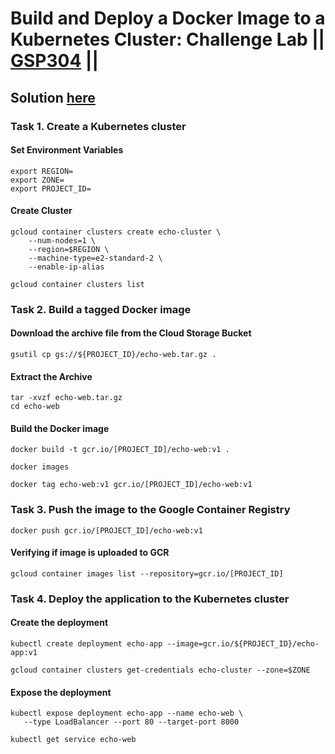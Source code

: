 # Build and Deploy a Docker Image to a Kubernetes Cluster: Challenge Lab || [GSP304](https://www.cloudskillsboost.google/focuses/1738?parent=catalog) ||

## Solution [here]()


### Task 1. Create a Kubernetes cluster ###

#### Set Environment Variables ###
```
export REGION=
export ZONE=
export PROJECT_ID=
```

#### Create Cluster ####
```
gcloud container clusters create echo-cluster \
    --num-nodes=1 \
    --region=$REGION \
    --machine-type=e2-standard-2 \
    --enable-ip-alias

```
```
gcloud container clusters list
```

### Task 2. Build a tagged Docker image ###
#### Download the archive file from the Cloud Storage Bucket ####

```
gsutil cp gs://${PROJECT_ID}/echo-web.tar.gz .
```
#### Extract the Archive ####
```
tar -xvzf echo-web.tar.gz
cd echo-web
```
#### Build the Docker image ####
```
docker build -t gcr.io/[PROJECT_ID]/echo-web:v1 .
```
```
docker images
```
```
docker tag echo-web:v1 gcr.io/[PROJECT_ID]/echo-web:v1
```
### Task 3. Push the image to the Google Container Registry ###
```
docker push gcr.io/[PROJECT_ID]/echo-web:v1
```
#### Verifying if image is uploaded to GCR ####
```
gcloud container images list --repository=gcr.io/[PROJECT_ID]
```
### Task 4. Deploy the application to the Kubernetes cluster ###

#### Create the deployment ####
```
kubectl create deployment echo-app --image=gcr.io/${PROJECT_ID}/echo-app:v1
```
```
gcloud container clusters get-credentials echo-cluster --zone=$ZONE
```
#### Expose the deployment ####
```
kubectl expose deployment echo-app --name echo-web \
   --type LoadBalancer --port 80 --target-port 8000
```
```
kubectl get service echo-web
```

